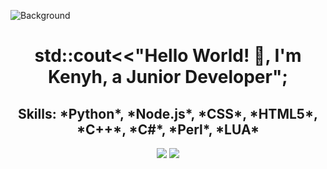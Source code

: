 ![Background](https://i.pinimg.com/originals/03/0d/79/030d79644f497a8e06c7ed38f6cd550d.jpg)

<h1 align="center">
	std::cout<<"Hello World! 👋, I'm Kenyh, a Junior Developer";
</h1>

<h2 align="center">
	Skills: *Python*, *Node.js*, *CSS*, *HTML5*, *C++*, *C#*, *Perl*, *LUA*
</h2>

<p align="center">
	<img src="https://github-readme-stats.vercel.app/api?username=xKenyh&show_icons=true&theme=radical">
	<img src="https://github-readme-stats.vercel.app/api/top-langs/?username=xKenyh&show_icons=true&theme=radical">
</p>
